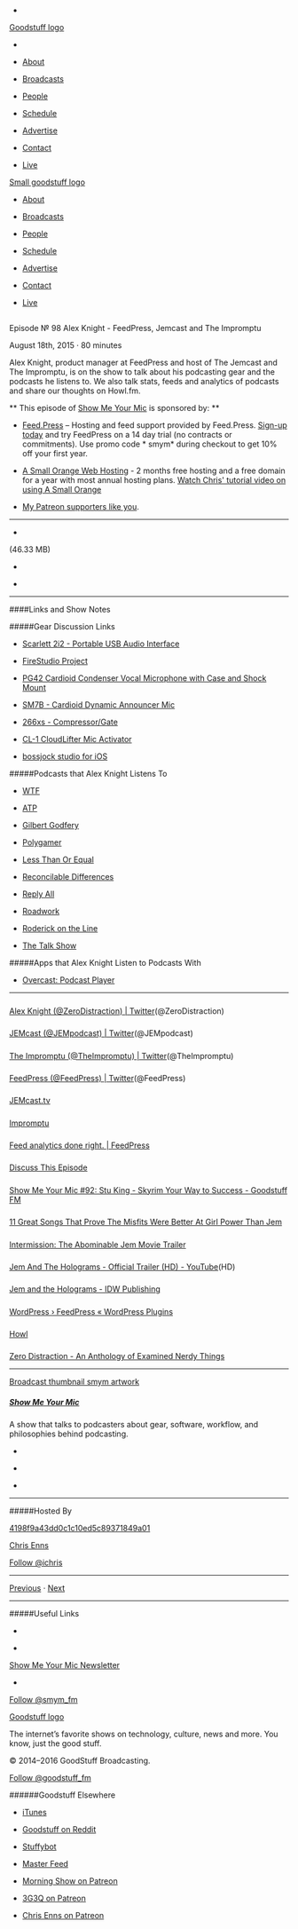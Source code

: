 

-
[Goodstuff logo](http://www.goodstuff.fm/)[](/assets/goodstuff_logo-17c1fe6f378352de5d7345f76152130b.svg)

-


-  [About](/about)

-  [Broadcasts](/broadcasts)

-  [People](/people)

-  [Schedule](/schedule)

-  [Advertise](/advertise)

-  [Contact](/contact)

-  [Live](/live)


[Small goodstuff logo](http://www.goodstuff.fm/)[](/assets/small_goodstuff_logo-bf032e72b9ec41494f4d90905f1ad619.svg)


-  [About](/about)

-  [Broadcasts](/broadcasts)

-  [People](/people)

-  [Schedule](/schedule)

-  [Advertise](/advertise)

-  [Contact](/contact)

-  [Live](/live)


##
Episode № 98
Alex Knight - FeedPress, Jemcast and The Impromptu


August 18th, 2015
&middot;
80
minutes


Alex Knight, product manager at FeedPress and host of The Jemcast and The Impromptu, is on the show to talk about his podcasting gear and the podcasts he listens to. We also talk stats, feeds and analytics of podcasts and share our thoughts on Howl.fm.


**
This episode of
[Show Me Your Mic](/smym)
is sponsored by:
**


-  [Feed.Press](http://feed.press/smym) – Hosting and feed support provided by Feed.Press.  [Sign-up today](http://feed.press/smym) and try FeedPress on a 14 day trial (no contracts or commitments). Use promo code * smym* during checkout to get 10% off your first year.

-  [A Small Orange Web Hosting](http://asmallorange.7eer.net/c/144877/177701/3107) - 2 months free hosting and a free domain for a year with most annual hosting plans.  [Watch Chris' tutorial video on using A Small Orange](https://www.youtube.com/watch?v=_dQr69-dkbU)

-  [My Patreon supporters like you](http://www.patreon.com/ichris).


------------------------------


-
[](http://podcasts-1.feedpress.co/10590/smym-98.mp3)(46.33 MB)

-
[](http://twitter.com/intent/tweet?text=Show%20Me%20Your%20Mic%20%E2%84%96%2098%20on%20@goodstuff_fm%20-%20http://goodstuff.fm/smym/98)

-
[](http://www.facebook.com/sharer/sharer.php?u=http://goodstuff.fm/smym/98)


------------------------------


####Links and Show Notes

#####Gear Discussion Links


-  [Scarlett 2i2 - Portable USB Audio Interface](http://www.bhphotovideo.com/c/product/822508-REG/Focusrite_SCARLETT_2I2_USB_Scarlett_2i2_Portable.html/BI/19457/KBID/11631/kw/FOS2I2/DFF/d10-v2-t1-xFOS2I2)

-  [FireStudio Project](http://www.bhphotovideo.com/c/product/526357-REG/PreSonus_FIRESTUDIOPROJECT_FireStudio_Project_FireWire.html/BI/19457/KBID/11631/kw/PRFSP/DFF/d10-v2-t1-xPRFSP)

-  [PG42 Cardioid Condenser Vocal Microphone with Case and Shock Mount](http://www.bhphotovideo.com/c/product/598404-REG/Shure_PG42_LC_PG42_Cardioid_Condenser_Vocal.html/BI/19457/KBID/11631/kw/SHPG42LC/DFF/d10-v2-t1-xSHPG42LC)

-  [SM7B - Cardioid Dynamic Announcer Mic](http://www.bhphotovideo.com/c/product/225820-REG/Shure_SM7B_SM7B_Cardioid_Dynamic.html/BI/19457/KBID/11631/kw/SHSM7B/DFF/d10-v2-t1-xSHSM7B)

-  [266xs - Compressor/Gate](http://www.bhphotovideo.com/c/product/752254-REG/dbx_266XS_266sx_Compressor_Gate.html/BI/19457/KBID/11631/kw/DB266XS/DFF/d10-v2-t1-xDB266XS)

-  [CL-1 CloudLifter Mic Activator](http://www.bhphotovideo.com/c/product/1177578-REG/cloud_microphones_cl_1_cloudlifter_mic_activator.html/BI/19457/KBID/11631/kw/CLCL1/DFF/d10-v2-t1-xCLCL1)

-  [bossjock studio for iOS](https://geo.itunes.apple.com/ca/app/bossjock-studio/id531205021?mt=8&at=10l4Ki)


#####Podcasts that Alex Knight Listens To


-  [WTF](http://www.wtfpod.com)

-  [ATP](http://www.atp.fm)

-  [Gilbert Godfery](http://www.gilbertgottfried.com/podcast.php)

-  [Polygamer](https://www.polygamer.net)

-  [Less Than Or Equal](http://www.lessthanorequal.com)

-  [Reconcilable Differences](http://www.relay.fm/rd)

-  [Reply All](https://gimletmedia.com/show/reply-all/)

-  [Roadwork](http://5by5.tv/roadwork)

-  [Roderick on the Line](http://www.merlinmann.com/roderick/)

-  [The Talk Show](http://daringfireball.net/thetalkshow/)


#####Apps that Alex Knight Listen to Podcasts With


-  [Overcast: Podcast Player](https://geo.itunes.apple.com/ca/app/overcast-podcast-player/id888422857?mt=8&at=10l4Ki)


------------------------------


#####
[Alex Knight (@ZeroDistraction) | Twitter](https://twitter.com/zerodistraction)(@ZeroDistraction)


#####
[JEMcast (@JEMpodcast) | Twitter](https://twitter.com/JEMpodcast)(@JEMpodcast)


#####
[The Impromptu (@TheImpromptu) | Twitter](https://twitter.com/TheImpromptu)(@TheImpromptu)


#####
[FeedPress (@FeedPress) | Twitter](https://twitter.com/FeedPress)(@FeedPress)


#####
[JEMcast.tv](https://jemcast.tv/)


#####
[Impromptu](http://theimpromptu.net/)


#####
[Feed analytics done right. | FeedPress](https://feed.press/smym)


#####
[Discuss This Episode](https://www.reddit.com/r/Goodstuff_fm/comments/3hg62b/show_me_your_mic_98_alex_knight/)


#####
[Show Me Your Mic #92: Stu King - Skyrim Your Way to Success - Goodstuff FM](http://goodstuff.fm/smym/92)


#####
[11 Great Songs That Prove The Misfits Were Better At Girl Power Than Jem](http://io9.com/11-great-songs-that-prove-the-misfits-were-better-at-gi-1714354360)


#####
[Intermission: The Abominable Jem Movie Trailer](https://jemcast.tv/the-abominable-jem-movie-trailer/)


#####
[Jem And The Holograms - Official Trailer (HD) - YouTube](https://www.youtube.com/watch?t=38&v=pifhszsZKg4)(HD)


#####
[Jem and the Holograms - IDW Publishing](http://www.idwpublishing.com/jem-and-the-holograms/)


#####
[WordPress › FeedPress « WordPress Plugins](https://wordpress.org/plugins/feedpress/)


#####
[Howl](http://www.howl.fm/)


#####
[Zero Distraction - An Anthology of Examined Nerdy Things](https://zerodistraction.com/)


------------------------------


[Broadcast thumbnail smym artwork](/smym)[](https://goodstuffs3.s3.amazonaws.com/uploads/broadcast/image/18/broadcast_thumbnail_smym_artwork.png)

##### [Show Me Your Mic](/smym)


A show that talks to podcasters about gear, software, workflow, and philosophies behind podcasting.

-
[](https://geo.itunes.apple.com/ca/podcast/show-me-your-mic/id602836998?mt=2&at=10l4Ki)

-
[](http://feeds.goodstuff.fm/smym)

-
[](mailto:chris+smym@goodstuff.fm?cc=sponsorship%40goodstuff.fm&subject=%5BGoodStuff%20FM%5D%20Sponsorship%20Inquiry%20for%20Show%20Me%20Your%20Mic)


------------------------------


#####Hosted By


[4198f9a43dd0c1c10ed5c89371849a01](/people/chris-enns)[](http://gravatar.com/avatar/4198f9a43dd0c1c10ed5c89371849a01.png?s=300&r=pg)

[Chris Enns](/people/chris-enns)


[Follow @ichris](https://twitter.com/ichris)


------------------------------


[Previous](/smym/97)
&middot;
[Next](/smym/99)


------------------------------


#####Useful Links

-
[](mailto:chris+smym@goodstuff.fm?subject=%5BGoodstuff%20FM%5D%20Feedback%20for%20Show%20Me%20Your%20Mic)

-
[Show Me Your Mic Newsletter](http://www.goodstuff.fm/smym/newsletter)


-
[Follow @smym_fm](https://twitter.com/smym_fm)


[Goodstuff logo](http://www.goodstuff.fm/)[](/assets/goodstuff_logo-17c1fe6f378352de5d7345f76152130b.svg)


The internet’s favorite shows on technology, culture, news and more. You know, just the good stuff.


&copy; 2014&ndash;2016 GoodStuff Broadcasting.

[Follow @goodstuff_fm](https://twitter.com/goodstufffm)


######Goodstuff Elsewhere

-  [iTunes](https://itunes.apple.com/us/artist/goodstuff-fm/id843385597?mt=2)

-  [Goodstuff on Reddit](https://www.reddit.com/r/Goodstuff_fm/)

-  [Stuffybot](http://stuffybot.goodstuff.fm)

-  [Master Feed](/master/feed)

-  [Morning Show on Patreon](https://www.patreon.com/morningshow)

-  [3G3Q on Patreon](https://www.patreon.com/3g3q)

-  [Chris Enns on Patreon](https://www.patreon.com/ichris)

